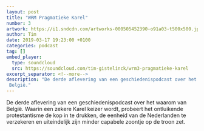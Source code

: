 ```yaml
---
layout: post
title: "WRM Pragmatieke Karel"
number: 3
artwork: https://i1.sndcdn.com/artworks-000505452390-o91a03-t500x500.jpg
author: Tim
date: 2019-03-17 19:23:00 +0100
categories: podcast
tag: []
embed_player:
  type: soundcloud
  src: https://soundcloud.com/tim-gistelinck/wrm3-pragmatieke-karel
excerpt_separator: <!--more-->
description: "De derde aflevering van een geschiedenispodcast over het waarom van 
 België."
---
```

De derde aflevering van een geschiedenispodcast over het waarom van 
 België. Waarin een zekere Karel keizer wordt, probeert het ontluikende protestantisme de kop in te drukken, de eenheid van de Nederlanden te verzekeren en uiteindelijk zijn minder capabele zoontje op de troon zet.